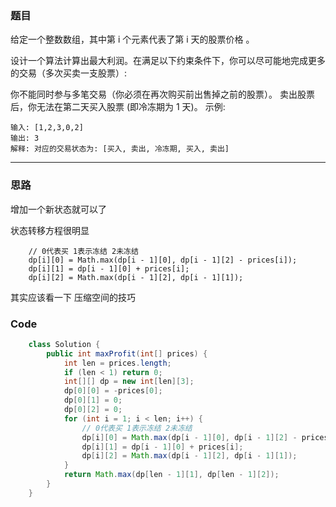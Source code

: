 ### 题目
给定一个整数数组，其中第 i 个元素代表了第 i 天的股票价格 。​

设计一个算法计算出最大利润。在满足以下约束条件下，你可以尽可能地完成更多的交易（多次买卖一支股票）:

你不能同时参与多笔交易（你必须在再次购买前出售掉之前的股票）。
卖出股票后，你无法在第二天买入股票 (即冷冻期为 1 天)。
示例:
```
输入: [1,2,3,0,2]
输出: 3 
解释: 对应的交易状态为: [买入, 卖出, 冷冻期, 买入, 卖出]
```
***
### 思路
增加一个新状态就可以了 

状态转移方程很明显
```
    // 0代表买 1表示冻结 2未冻结
    dp[i][0] = Math.max(dp[i - 1][0], dp[i - 1][2] - prices[i]);
    dp[i][1] = dp[i - 1][0] + prices[i];
    dp[i][2] = Math.max(dp[i - 1][2], dp[i - 1][1]);
```

其实应该看一下 压缩空间的技巧

### Code
```java
    class Solution {
        public int maxProfit(int[] prices) {
            int len = prices.length;
            if (len < 1) return 0;
            int[][] dp = new int[len][3];
            dp[0][0] = -prices[0];
            dp[0][1] = 0;
            dp[0][2] = 0;
            for (int i = 1; i < len; i++) {
                // 0代表买 1表示冻结 2未冻结
                dp[i][0] = Math.max(dp[i - 1][0], dp[i - 1][2] - prices[i]);
                dp[i][1] = dp[i - 1][0] + prices[i];
                dp[i][2] = Math.max(dp[i - 1][2], dp[i - 1][1]);
            }
            return Math.max(dp[len - 1][1], dp[len - 1][2]);
        }
    }
```